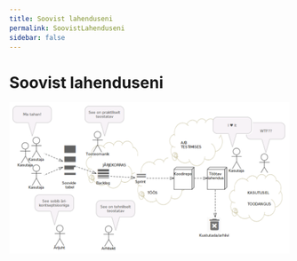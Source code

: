 ```yaml
---
title: Soovist lahenduseni
permalink: SoovistLahenduseni
sidebar: false
---
```


# Soovist lahenduseni

![](img/SoovistLahenduseni.PNG)

